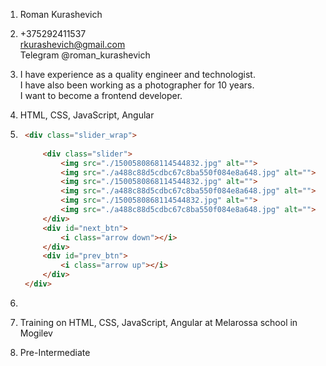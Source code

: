 1. Roman Kurashevich

2. +375292411537  
rkurashevich@gmail.com  
Telegram @roman_kurashevich

3. I have experience as a quality engineer and technologist.  
I have also been working as a photographer for 10 years.  
I want to become a frontend developer. 

4. HTML, CSS, JavaScript, Angular

5. ```html
    <div class="slider_wrap">
        
        <div class="slider">
            <img src="./1500580868114544832.jpg" alt="">
            <img src="./a488c88d5cdbc67c8ba550f084e8a648.jpg" alt="">
            <img src="./1500580868114544832.jpg" alt="">
            <img src="./a488c88d5cdbc67c8ba550f084e8a648.jpg" alt="">
            <img src="./1500580868114544832.jpg" alt="">
            <img src="./a488c88d5cdbc67c8ba550f084e8a648.jpg" alt="">
        </div>
        <div id="next_btn">
            <i class="arrow down"></i>
        </div>
        <div id="prev_btn">
            <i class="arrow up"></i>
        </div>
    </div>
    ```
6. 

7. Training on HTML, CSS, JavaScript, Angular at Melarossa school in Mogilev

8. Pre-Intermediate